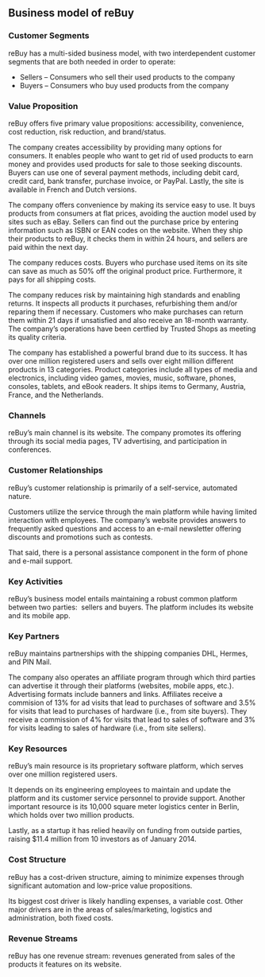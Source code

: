 Business model of reBuy
-----------------------

 ### Customer Segments

 reBuy has a multi-sided business model, with two interdependent customer segments that are both needed in order to operate:

  * Sellers – Consumers who sell their used products to the company
 * Buyers – Consumers who buy used products from the company
  ### Value Proposition

 reBuy offers five primary value propositions: accessibility, convenience, cost reduction, risk reduction, and brand/status.

 The company creates accessibility by providing many options for consumers. It enables people who want to get rid of used products to earn money and provides used products for sale to those seeking discounts. Buyers can use one of several payment methods, including debit card, credit card, bank transfer, purchase invoice, or PayPal. Lastly, the site is available in French and Dutch versions.

 The company offers convenience by making its service easy to use. It buys products from consumers at flat prices, avoiding the auction model used by sites such as eBay. Sellers can find out the purchase price by entering information such as ISBN or EAN codes on the website. When they ship their products to reBuy, it checks them in within 24 hours, and sellers are paid within the next day.

 The company reduces costs. Buyers who purchase used items on its site can save as much as 50% off the original product price. Furthermore, it pays for all shipping costs.

 The company reduces risk by maintaining high standards and enabling returns. It inspects all products it purchases, refurbishing them and/or reparing them if necessary. Customers who make purchases can return them within 21 days if unsatisfied and also receive an 18-month warranty. The company’s operations have been certfied by Trusted Shops as meeting its quality criteria.

 The company has established a powerful brand due to its success. It has over one million registered users and sells over eight million different products in 13 categories. Product categories include all types of media and electronics, including video games, movies, music, software, phones, consoles, tablets, and eBook readers. It ships items to Germany, Austria, France, and the Netherlands.

 ### Channels

 reBuy’s main channel is its website. The company promotes its offering through its social media pages, TV advertising, and participation in conferences.

 ### Customer Relationships

 reBuy’s customer relationship is primarily of a self-service, automated nature.

 Customers utilize the service through the main platform while having limited interaction with employees. The company’s website provides answers to frequently asked questions and access to an e-mail newsletter offering discounts and promotions such as contests.

 That said, there is a personal assistance component in the form of phone and e-mail support.

 ### Key Activities

 reBuy’s business model entails maintaining a robust common platform between two parties:  sellers and buyers. The platform includes its website and its mobile app.

 ### Key Partners

 reBuy maintains partnerships with the shipping companies DHL, Hermes, and PIN Mail.

 The company also operates an affiliate program through which third parties can advertise it through their platforms (websites, mobile apps, etc.). Advertising formats include banners and links. Affiliates receive a commision of 13% for ad visits that lead to purchases of software and 3.5% for visits that lead to purchases of hardware (i.e., from site buyers). They receive a commission of 4% for visits that lead to sales of software and 3% for visits leading to sales of hardware (i.e., from site sellers).

 ### Key Resources

 reBuy’s main resource is its proprietary software platform, which serves over one million registered users.

 It depends on its engineering employees to maintain and update the platform and its customer service personnel to provide support. Another important resource is its 10,000 square meter logistics center in Berlin, which holds over two million products.

 Lastly, as a startup it has relied heavily on funding from outside parties, raising $11.4 million from 10 investors as of January 2014.

 ### Cost Structure

 reBuy has a cost-driven structure, aiming to minimize expenses through significant automation and low-price value propositions.

 Its biggest cost driver is likely handling expenses, a variable cost. Other major drivers are in the areas of sales/marketing, logistics and administration, both fixed costs.

 ### Revenue Streams

 reBuy has one revenue stream: revenues generated from sales of the products it features on its website.